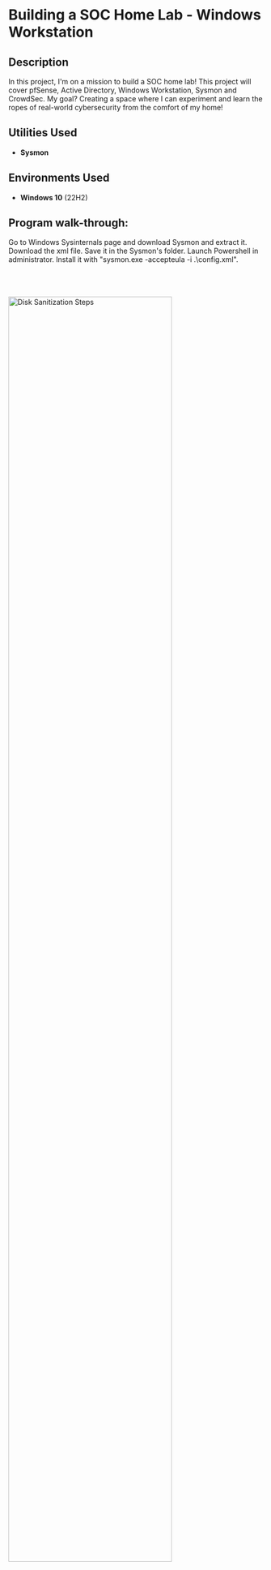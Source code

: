 <h1>Building a SOC Home Lab - Windows Workstation</h1>

 ### 

<h2>Description</h2>
In this project, I'm on a mission to build a SOC home lab! This project will cover pfSense, Active Directory, Windows Workstation, Sysmon and CrowdSec. My goal? Creating a space where I can experiment and learn the ropes of real-world cybersecurity from the comfort of my home! 
<br />


<h2>Utilities Used</h2>

- <b>Sysmon</b>

<h2>Environments Used </h2>

- <b>Windows 10</b> (22H2)

<h2>Program walk-through:</h2>

Go to Windows Sysinternals page and download Sysmon and extract it. Download the xml file. Save it in the Sysmon's folder. Launch Powershell in administrator. 
Install it with "sysmon.exe -accepteula -i .\config.xml".



                    
<br />
<br />
                        <br/>
<img src="https://i.imgur.com/GQHge9Z.png" height="80%" width="80%" alt="Disk Sanitization Steps"/>
<br />
               <br/>

<br />
